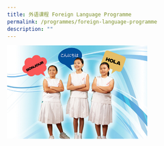 ```yaml
---
title: 外语课程 Foreign Language Programme
permalink: /programmes/foreign-language-programme
description: ""
---
```

<img src="/images/Foreign%20Language.jpeg" 
     style="width:65%">
